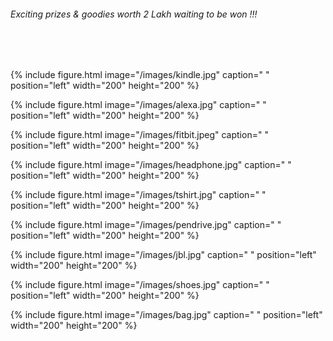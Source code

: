  
###### Exciting prizes & goodies worth 2 Lakh waiting to be won !!!
<br/><br/>

{% include figure.html image="/images/kindle.jpg" caption=" " position="left" width="200" height="200" %}


{% include figure.html image="/images/alexa.jpg" caption=" " position="left" width="200" height="200" %}


{% include figure.html image="/images/fitbit.jpeg" caption=" " position="left" width="200" height="200" %}


{% include figure.html image="/images/headphone.jpg" caption=" " position="left" width="200" height="200" %}


{% include figure.html image="/images/tshirt.jpg" caption=" " position="left" width="200" height="200" %}


{% include figure.html image="/images/pendrive.jpg" caption=" " position="left" width="200" height="200" %}


{% include figure.html image="/images/jbl.jpg" caption=" " position="left" width="200" height="200" %}


{% include figure.html image="/images/shoes.jpg" caption=" " position="left" width="200" height="200" %}


{% include figure.html image="/images/bag.jpg" caption=" " position="left" width="200" height="200" %}


